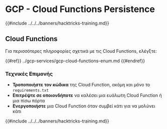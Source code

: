 # GCP - Cloud Functions Persistence

{{#include ../../../banners/hacktricks-training.md}}

## Cloud Functions

Για περισσότερες πληροφορίες σχετικά με τις Cloud Functions, ελέγξτε:

{{#ref}}
../gcp-services/gcp-cloud-functions-enum.md
{{#endref}}

### Τεχνικές Επιμονής

- **Τροποποιήστε τον κώδικα** της Cloud Function, ακόμη και μόνο το `requirements.txt`
- **Επιτρέψτε σε οποιονδήποτε** να καλέσει μια ευάλωτη Cloud Function ή μια πίσω πόρτα
- **Ενεργοποιήστε** μια Cloud Function όταν συμβεί κάτι για να μολύνει κάτι

{{#include ../../../banners/hacktricks-training.md}}

